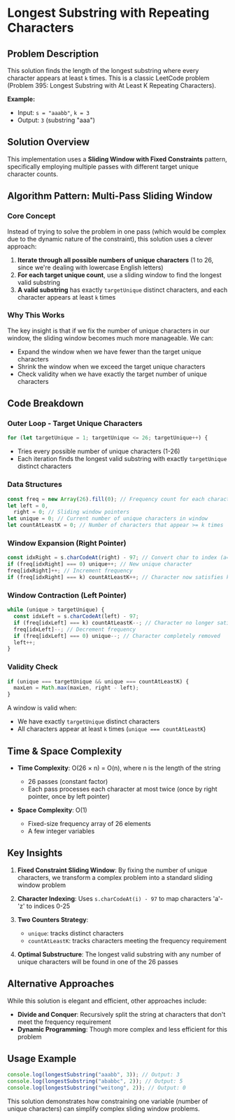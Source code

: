 # Longest Substring with Repeating Characters

## Problem Description

This solution finds the length of the longest substring where every character appears at least `k` times. This is a classic LeetCode problem (Problem 395: Longest Substring with At Least K Repeating Characters).

**Example:**

- Input: `s = "aaabb"`, `k = 3`
- Output: `3` (substring "aaa")

## Solution Overview

This implementation uses a **Sliding Window with Fixed Constraints** pattern, specifically employing multiple passes with different target unique character counts.

## Algorithm Pattern: Multi-Pass Sliding Window

### Core Concept

Instead of trying to solve the problem in one pass (which would be complex due to the dynamic nature of the constraint), this solution uses a clever approach:

1. **Iterate through all possible numbers of unique characters** (1 to 26, since we're dealing with lowercase English letters)
2. **For each target unique count**, use a sliding window to find the longest valid substring
3. **A valid substring** has exactly `targetUnique` distinct characters, and each character appears at least `k` times

### Why This Works

The key insight is that if we fix the number of unique characters in our window, the sliding window becomes much more manageable. We can:

- Expand the window when we have fewer than the target unique characters
- Shrink the window when we exceed the target unique characters
- Check validity when we have exactly the target number of unique characters

## Code Breakdown

### Outer Loop - Target Unique Characters

```javascript
for (let targetUnique = 1; targetUnique <= 26; targetUnique++) {
```

- Tries every possible number of unique characters (1-26)
- Each iteration finds the longest valid substring with exactly `targetUnique` distinct characters

### Data Structures

```javascript
const freq = new Array(26).fill(0); // Frequency count for each character (a-z)
let left = 0,
  right = 0; // Sliding window pointers
let unique = 0; // Current number of unique characters in window
let countAtLeastK = 0; // Number of characters that appear >= k times
```

### Window Expansion (Right Pointer)

```javascript
const idxRight = s.charCodeAt(right) - 97; // Convert char to index (a=0, b=1, ...)
if (freq[idxRight] === 0) unique++; // New unique character
freq[idxRight]++; // Increment frequency
if (freq[idxRight] === k) countAtLeastK++; // Character now satisfies k requirement
```

### Window Contraction (Left Pointer)

```javascript
while (unique > targetUnique) {
  const idxLeft = s.charCodeAt(left) - 97;
  if (freq[idxLeft] === k) countAtLeastK--; // Character no longer satisfies k
  freq[idxLeft]--; // Decrement frequency
  if (freq[idxLeft] === 0) unique--; // Character completely removed
  left++;
}
```

### Validity Check

```javascript
if (unique === targetUnique && unique === countAtLeastK) {
  maxLen = Math.max(maxLen, right - left);
}
```

A window is valid when:

- We have exactly `targetUnique` distinct characters
- All characters appear at least `k` times (`unique === countAtLeastK`)

## Time & Space Complexity

- **Time Complexity**: O(26 × n) = O(n), where n is the length of the string

  - 26 passes (constant factor)
  - Each pass processes each character at most twice (once by right pointer, once by left pointer)

- **Space Complexity**: O(1)
  - Fixed-size frequency array of 26 elements
  - A few integer variables

## Key Insights

1. **Fixed Constraint Sliding Window**: By fixing the number of unique characters, we transform a complex problem into a standard sliding window problem

2. **Character Indexing**: Uses `s.charCodeAt(i) - 97` to map characters 'a'-'z' to indices 0-25

3. **Two Counters Strategy**:

   - `unique`: tracks distinct characters
   - `countAtLeastK`: tracks characters meeting the frequency requirement

4. **Optimal Substructure**: The longest valid substring with any number of unique characters will be found in one of the 26 passes

## Alternative Approaches

While this solution is elegant and efficient, other approaches include:

- **Divide and Conquer**: Recursively split the string at characters that don't meet the frequency requirement
- **Dynamic Programming**: Though more complex and less efficient for this problem

## Usage Example

```javascript
console.log(longestSubstring("aaabb", 3)); // Output: 3
console.log(longestSubstring("ababbc", 2)); // Output: 5
console.log(longestSubstring("weitong", 2)); // Output: 0
```

This solution demonstrates how constraining one variable (number of unique characters) can simplify complex sliding window problems.
